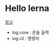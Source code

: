 # Hello lerna

[참고](https://kdydesign.github.io/2020/08/27/mono-repo-lerna-example/)

- log core : 콘솔 출력
- log cli : 명령어
